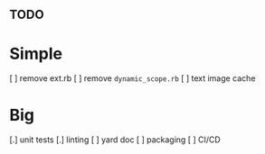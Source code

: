 ## TODO

# Simple
[ ] remove ext.rb
[ ] remove `dynamic_scope.rb`
[ ] text image cache

# Big
[.] unit tests
[.] linting
[ ] yard doc
[ ] packaging
[ ] CI/CD
